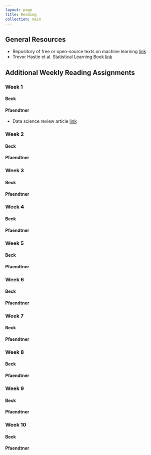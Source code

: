 ```yaml
---
layout: page
title: Reading
collection: main
---
```


## General Resources
* Repository of free or open-source texts on machine learning <a href="https://github.com/josephmisiti/awesome-machine-learning/blob/master/books.md" target="_blank"> link</a>
* Trevor Hastie et al. Statistical Learning Book <a href="http://www-bcf.usc.edu/%7Egareth/ISL/" target="_blank"> link</a>     

	
## Additional Weekly Reading Assignments

### Week 1
#### Beck
#### Pfaendtner
* Data science review article <a href="http://onlinelibrary.wiley.com/doi/10.1002/aic.15192/full" target="_blank">link</a> 

### Week 2
#### Beck  
#### Pfaendtner 

### Week 3
#### Beck  
#### Pfaendtner 

### Week 4
#### Beck  
#### Pfaendtner 

### Week 5
#### Beck  
#### Pfaendtner 

### Week 6
#### Beck  
#### Pfaendtner 

### Week 7
#### Beck  
#### Pfaendtner 

### Week 8
#### Beck  
#### Pfaendtner 

### Week 9
#### Beck  
#### Pfaendtner 

### Week 10
#### Beck  
#### Pfaendtner 


